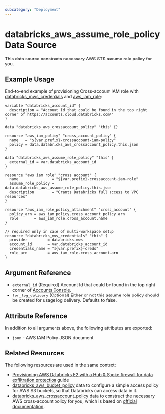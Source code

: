 ```yaml
---
subcategory: "Deployment"
---
```


# databricks_aws_assume_role_policy Data Source

This data source constructs necessary AWS STS assume role policy for you.

## Example Usage

End-to-end example of provisioning Cross-account IAM role with [databricks_mws_credentials](../resources/mws_credentials.md) and [aws_iam_role](https://registry.terraform.io/providers/hashicorp/aws/latest/docs/resources/iam_role):

```hcl
variable "databricks_account_id" {
  description = "Account Id that could be found in the top right corner of https://accounts.cloud.databricks.com/"
}

data "databricks_aws_crossaccount_policy" "this" {}

resource "aws_iam_policy" "cross_account_policy" {
  name   = "${var.prefix}-crossaccount-iam-policy"
  policy = data.databricks_aws_crossaccount_policy.this.json
}

data "databricks_aws_assume_role_policy" "this" {
  external_id = var.databricks_account_id
}

resource "aws_iam_role" "cross_account" {
  name               = "${var.prefix}-crossaccount-iam-role"
  assume_role_policy = data.databricks_aws_assume_role_policy.this.json
  description        = "Grants Databricks full access to VPC resources"
}

resource "aws_iam_role_policy_attachment" "cross_account" {
  policy_arn = aws_iam_policy.cross_account_policy.arn
  role       = aws_iam_role.cross_account.name
}

// required only in case of multi-workspace setup
resource "databricks_mws_credentials" "this" {
  provider         = databricks.mws
  account_id       = var.databricks_account_id
  credentials_name = "${var.prefix}-creds"
  role_arn         = aws_iam_role.cross_account.arn
}
```

## Argument Reference

* `external_id` (Required) Account Id that could be found in the top right corner of [Accounts Console](https://accounts.cloud.databricks.com/).
* `for_log_delivery` (Optional) Either or not this assume role policy should be created for usage log delivery. Defaults to false.

## Attribute Reference

In addition to all arguments above, the following attributes are exported:

* `json` - AWS IAM Policy JSON document

## Related Resources

The following resources are used in the same context:

* [Provisioning AWS Databricks E2 with a Hub & Spoke firewall for data exfiltration protection](../guides/aws-e2-firewall-hub-and-spoke.md) guide
* [databricks_aws_bucket_policy](aws_bucket_policy.md) data to configure a simple access policy for AWS S3 buckets, so that Databricks can access data in it.
* [databricks_aws_crossaccount_policy](aws_crossaccount_policy.md) data to construct the necessary AWS cross-account policy for you, which is based on [official documentation](https://docs.databricks.com/administration-guide/account-api/iam-role.html#language-Your%C2%A0VPC,%C2%A0default).
